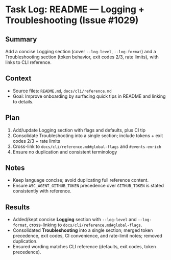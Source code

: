 # Task Log: README — Logging + Troubleshooting (Issue #1029)

## Summary

Add a concise Logging section (cover `--log-level`, `--log-format`) and a Troubleshooting section (token behavior, exit codes 2/3, rate limits), with links to CLI reference.

## Context

- Source files: `README.md`, `docs/cli/reference.md`
- Goal: Improve onboarding by surfacing quick tips in README and linking to details.

## Plan

1. Add/update Logging section with flags and defaults, plus CI tip
2. Consolidate Troubleshooting into a single section; include tokens + exit codes 2/3 + rate limits
3. Cross-link to `docs/cli/reference.md#global-flags` and `#events-enrich`
4. Ensure no duplication and consistent terminology

## Notes

- Keep language concise; avoid duplicating full reference content.
- Ensure `A5C_AGENT_GITHUB_TOKEN` precedence over `GITHUB_TOKEN` is stated consistently with reference.

## Results

- Added/kept concise **Logging** section with `--log-level` and `--log-format`, cross-linking to `docs/cli/reference.md#global-flags`.
- Consolidated **Troubleshooting** into a single section; merged token precedence, exit codes, CI convenience, and rate-limit notes; removed duplication.
- Ensured wording matches CLI reference (defaults, exit codes, token precedence).
